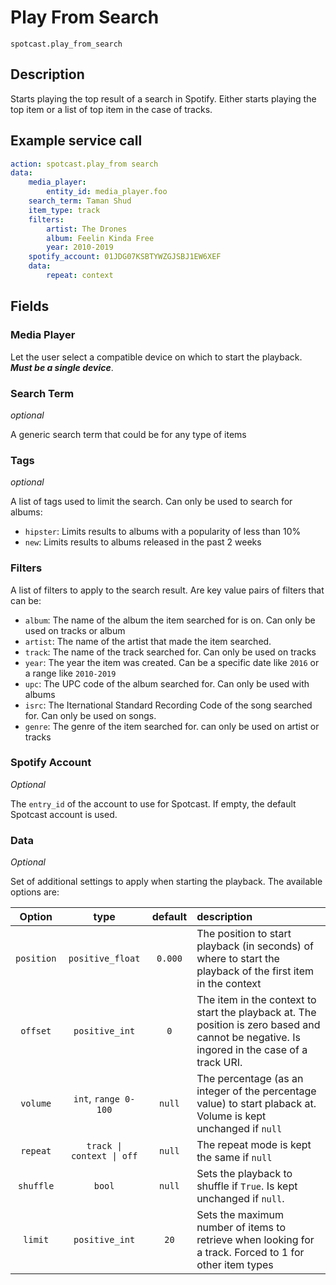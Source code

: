 # Play From Search

`spotcast.play_from_search`

## Description

Starts playing the top result of a search in Spotify. Either starts playing the top item or a list of top item in the case of tracks.

## Example service call

```yaml
action: spotcast.play_from search
data:
    media_player:
        entity_id: media_player.foo
    search_term: Taman Shud
    item_type: track
    filters:
        artist: The Drones
        album: Feelin Kinda Free
        year: 2010-2019
    spotify_account: 01JDG07KSBTYWZGJSBJ1EW6XEF
    data:
        repeat: context
```

## Fields

### Media Player

Let the user select a compatible device on which to start the playback. **_Must be a single device_**.

### Search Term

*optional*

A generic search term that could be for any type of items

### Tags

*optional*

A list of tags used to limit the search. Can only be used to search for albums:

- `hipster`: Limits results to albums with a popularity of less than 10%
- `new`: Limits results to albums released in the past 2 weeks

### Filters

A list of filters to apply to the search result. Are key value pairs of filters that can be:

- `album`: The name of the album the item searched for is on. Can only be used on tracks or album
- `artist`: The name of the artist that made the item searched.
- `track`: The name of the track searched for. Can only be used on tracks
- `year`: The year the item was created. Can be a specific date like `2016` or a range like `2010-2019`
- `upc`: The UPC code of the album searched for. Can only be used with albums
- `isrc`: The Iternational Standard Recording Code of the song searched for. Can only be used on songs.
- `genre`: The genre of the item searched for. can only be used on artist or tracks

### Spotify Account

*Optional*

The `entry_id` of the account to use for Spotcast. If empty, the default Spotcast account is used.

### Data

*Optional*

Set of additional settings to apply when starting the playback. The available options are:

| Option     | type                      | default | description                                                                                                                                 |
| :---:      | :---:                     | :---:   | :---                                                                                                                                        |
| `position` | `positive_float`          | `0.000` | The position to start playback (in seconds) of where to start the playback of the first item in the context                                 |
| `offset`   | `positive_int`            | `0`     | The item in the context to start the playback at. The position is zero based and cannot be negative. Is ingored in the case of a track URI. |
| `volume`   | `int`, `range 0-100`      | `null`  | The percentage (as an integer of the percentage value) to start plaback at. Volume is kept unchanged if `null`                              |
| `repeat`   | `track \| context \| off` | `null`  | The repeat mode is kept the same if `null`                                                                                                  |
| `shuffle`  | `bool`                    | `null`  | Sets the playback to shuffle if `True`. Is kept unchanged if `null`.                                                                        |
| `limit`    | `positive_int`            | `20`    | Sets the maximum number of items to retrieve when looking for a track. Forced to 1 for other item types                                     |
